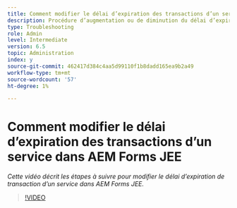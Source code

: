 ```yaml
---
title: Comment modifier le délai d’expiration des transactions d’un service dans AEM Forms JEE
description: Procédure d’augmentation ou de diminution du délai d’expiration des transactions d’un service dans AEM Forms JEE
type: Troubleshooting
role: Admin
level: Intermediate
version: 6.5
topic: Administration
index: y
source-git-commit: 462417d384c4aa5d99110f1b8dadd165ea9b2a49
workflow-type: tm+mt
source-wordcount: '57'
ht-degree: 1%

---
```



# Comment modifier le délai d’expiration des transactions d’un service dans AEM Forms JEE

*Cette vidéo décrit les étapes à suivre pour modifier le délai d’expiration de transaction d’un service dans AEM Forms JEE.*

>[!VIDEO](https://video.tv.adobe.com/v/335495?quality=9&learn=on)
